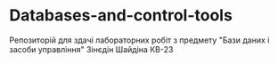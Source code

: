 # Databases-and-control-tools
Репозиторій для здачі лабораторних робіт з предмету "Бази даних і засоби управління"
Зінєдін Шайдіна КВ-23
